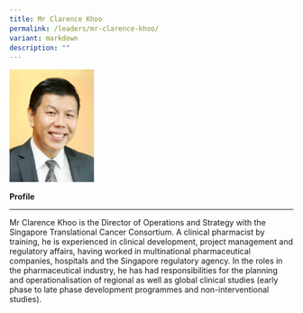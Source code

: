 ```yaml
---
title: Mr Clarence Khoo
permalink: /leaders/mr-clarence-khoo/
variant: markdown
description: ""
---
```

<img style="width:150px" src="/images/Leaders/mr-clarence-khoo.png">

**Profile**&nbsp;

* * *

Mr Clarence Khoo is the Director of Operations and Strategy with the Singapore Translational Cancer Consortium. A clinical pharmacist by training, he is experienced in clinical development, project management and regulatory affairs, having worked in multinational pharmaceutical companies,&nbsp;hospitals&nbsp;and the Singapore regulatory agency. In the roles in the pharmaceutical industry, he has had responsibilities for the planning and operationalisation of regional as well as global clinical studies (early phase to late phase development programmes and non-interventional studies).